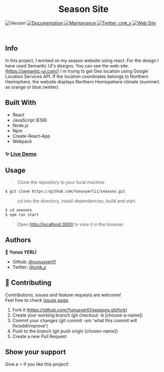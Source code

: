<h1 align="center">Season Site </h1>
<p>
  <img alt="Version" src="https://img.shields.io/badge/version-1.0.0-blue.svg?cacheSeconds=2592000" />
  <a href="https://github.com/yunusyerli1/seasons/blob/master/seasons/README.md" target="_blank">
    <img alt="Documentation" src="https://img.shields.io/badge/documentation-yes-brightgreen.svg" />
  </a>
  <a href="https://github.com/yunusyerli1/seasons/blob/master/seasons" target="_blank">
    <img alt="Maintenance" src="https://img.shields.io/badge/Maintained%3F-yes-green.svg" />
  </a>
  <a href="https://twitter.com/cmk_y" target="_blank">
    <img alt="Twitter: cmk_y" src="https://img.shields.io/twitter/url?style=social&url=https%3A%2F%2Ftwitter.com%2Fcmk_y" />
  </a>
  <a href="https://github.com/yunusyerli1/seasons" target="_blank">
    <img alt="Web Site" src="https://res.cloudinary.com/yerli/image/upload/v1586697216/Project/seasons_tlvnje.jpg" />
  </a>
</p>


<br>


## Info
In this project, I worked on my season website using react. For the design I have used Semantic UI's designs. You can see the web-site. (https://semantic-ui.com/) I m trying to get Geo location using Google Location Services API. If the location coordinates belongs to Northern Hemisphere, the website displays Northern Hemispehere climate (summer) as orange or blue (winter).



## Built With

- React
- JavaScript (ES6)
- Node.js
- Npm
- Create-React-App
- Webpack


### ✨ [Live Demo](https://coronayerli.herokuapp.com/)

## Usage

> Clone the repository to your local machine

```sh
$ git clone https://github.com/Yunusyerli1/seasons.git
```

> cd into the directory, install dependencies, build and start

```sh
$ cd seasons
$ npm run start
```

> Open [http://localhost:3000](http://localhost:3000) to view it in the browser.

## Authors

👤 **Yunus YERLİ**

- Github: [@yunusyerli1](https://github.com/Yunusyerli1)
- Twitter: [@cmk_y](https://twitter.com/cmk_y)

## 🤝 Contributing

Contributions, issues and feature requests are welcome!<br />Feel free to check [issues page](https://github.com/Yunusyerli1/seasons/issues).

1. Fork it (https://github.com/Yunusyerli1/seasons.git/fork)
2. Create your working branch (git checkout -b [choose-a-name])
3. Commit your changes (git commit -am 'what this commit will fix/add/improve')
4. Push to the branch (git push origin [chosen-name])
5. Create a new Pull Request

## Show your support

Give a ⭐️ if you like this project!

